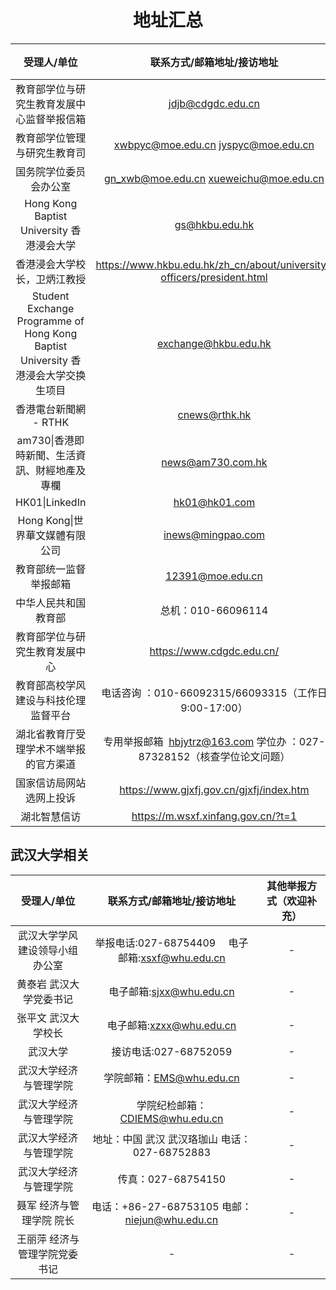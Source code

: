 <h1 align="center">地址汇总</h1>

|                                    受理人/单位                                    |                         联系方式/邮箱地址/接访地址                          |    其他举报方式（欢迎补充）     |
| :-------------------------------------------------------------------------------: | :-------------------------------------------------------------------------: | :-----------------------------: |
|                    教育部学位与研究生教育发展中心监督举报信箱                     |                              jdjb@cdgdc.edu.cn                              |                                 |
|                           教育部学位管理与研究生教育司                            |                     xwbpyc@moe.edu.cn jyspyc@moe.edu.cn                     |                                 |
|                              国务院学位委员会办公室                               |                   gn_xwb@moe.edu.cn xueweichu@moe.edu.cn                    |                                 |
|                     Hong Kong Baptist University 香港浸会大学                     |                               gs@hkbu.edu.hk                                |
|                           香港浸会大学校长，卫炳江教授                            |   https://www.hkbu.edu.hk/zh_cn/about/university-officers/president.html    |         pdo@hkbu.edu.hk         |
| Student Exchange Programme of Hong Kong Baptist University 香港浸会大学交换生项目 |                            exchange@hkbu.edu.hk                             |                                 |
|                               香港電台新聞網 - RTHK                               |                                cnews@rthk.hk                                |                                 |
|                   am730\|香港即時新聞、生活資訊、財經地產及專欄                   |                              news@am730.com.hk                              |                                 |
|                                  HK01\|LinkedIn                                   |                                hk01@hk01.com                                |                                 |
|                          Hong Kong\|世界華文媒體有限公司                          |                              inews@mingpao.com                              |                                 |
|                              教育部统一监督举报邮箱                               |                              12391@moe.edu.cn                               |                                 |
|                               中华人民共和国教育部                                |                             总机：010-66096114                              |                                 |
|                          教育部学位与研究生教育发展中心                           |                          https://www.cdgdc.edu.cn/                          | 监督举报信箱：jdjb@cdgdc.edu.cn |
|                       教育部高校学风建设与科技伦理监督平台                        |           电话咨询 ‌：010-66092315/66093315（工作日 9:00-17:00）            |                                 |
|                      湖北省教育厅受理学术不端举报的官方渠道                       | 专用举报邮箱 ‌ ‌hbjytrz@163.com‌ 学位办 ‌：027-87328152（核查学位论文问题） |          该邮箱不可用           |
|                             国家信访局网站选网上投诉                              |                  https://www.gjxfj.gov.cn/gjxfj/index.htm                   |                                 |
|                                   湖北智慧信访                                    |                     https://m.wsxf.xinfang.gov.cn/?t=1                      |                                 |

## 武汉大学相关

|          受理人/单位           |            联系方式/邮箱地址/接访地址            | 其他举报方式（欢迎补充） |
| :----------------------------: | :----------------------------------------------: | :----------------------: |
| 武汉大学学风建设领导小组办公室 | 举报电话:027-68754409 　电子邮箱:xsxf@whu.edu.cn |            -             |
|    黄泰岩 武汉大学党委书记     |             电子邮箱:sjxx@whu.edu.cn             |            -             |
|      张平文 武汉大学校长       |             电子邮箱:xzxx@whu.edu.cn             |            -             |
|            武汉大学            |              接访电话:027-68752059               |            -             |
|     武汉大学经济与管理学院     |             学院邮箱：EMS@whu.edu.cn             |            -             |
|     武汉大学经济与管理学院     |         学院纪检邮箱：CDIEMS@whu.edu.cn          |            -             |
|     武汉大学经济与管理学院     |  地址：中国 武汉 武汉珞珈山 电话：027-68752883   |            -             |
|     武汉大学经济与管理学院     |                传真：027-68754150                |            -             |
|    聂军 经济与管理学院 院长    |  电话：+86-27-68753105 电邮：niejun@whu.edu.cn   |            -             |
| 王丽萍 经济与管理学院党委 书记 |                        -                         |            -             |
